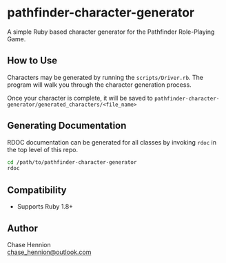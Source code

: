 # pathfinder-character-generator
A simple Ruby based character generator for the Pathfinder Role-Playing Game.

## How to Use

Characters may be generated by running the `scripts/Driver.rb`.
The program will walk you through the character generation process.

Once your character is complete, it will be saved to `pathfinder-character-generator/generated_characters/<file_name>`

## Generating Documentation

RDOC documentation can be generated for all classes by invoking `rdoc` in the
top level of this repo.

```bash
cd /path/to/pathfinder-character-generator
rdoc
```

## Compatibility

* Supports Ruby 1.8+

## Author
Chase Hennion  
<chase_hennion@outlook.com>
